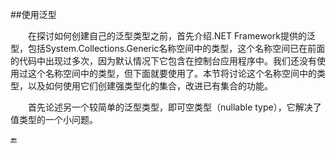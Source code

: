 ##使用泛型

&emsp;&emsp;在探讨如何创建自己的泛型类型之前，首先介绍.NET Framework提供的泛型，包括System.Collections.Generic名称空间中的类型，这个名称空间已在前面的代码中出现过多次，因为默认情况下它包含在控制台应用程序中。我们还没有使用过这个名称空间中的类型，但下面就要使用了。本节将讨论这个名称空间中的类型，以及如何使用它们创建强类型化的集合，改进已有集合的功能。

&emsp;&emsp;首先论述另一个较简单的泛型类型，即可空类型（nullable type），它解决了值类型的一个小问题。


🔚